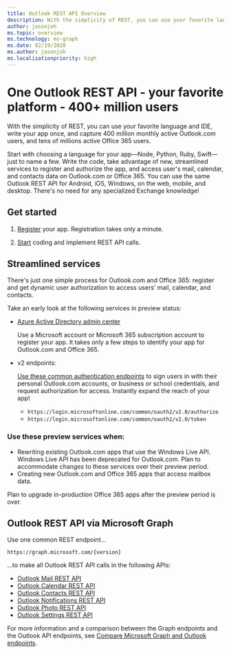 ```yaml
---
title: Outlook REST API Overview
description: With the simplicity of REST, you can use your favorite language and IDE and write your app once to capture millions of users.
author: jasonjoh
ms.topic: overview
ms.technology: ms-graph
ms.date: 02/19/2020
ms.author: jasonjoh
ms.localizationpriority: high
---
```


# One Outlook REST API - your favorite platform - 400+ million users

With the simplicity of REST, you can use your favorite language and IDE, write your app once, and capture 400 million monthly active Outlook.com users, and tens of millions active Office 365 users.

Start with choosing a language for your app&mdash;Node, Python, Ruby, Swift&mdash;just to name a few. Write the code, take advantage of new, streamlined services to register and authorize the app, and access user's mail, calendar, and contacts data on Outlook.com or Office 365. You can use the same Outlook REST API for Android, iOS, Windows, on the web, mobile, and desktop. There's no need for any specialized Exchange knowledge!

## Get started

1. [Register](https://aad.portal.azure.com) your app. Registration takes only a minute.

2. [Start](get-started.md) coding and implement REST API calls.

## Streamlined services

There's just one simple process for Outlook.com and Office 365: register and get dynamic user authorization to access users’ mail, calendar, and contacts.

Take an early look at the following services in preview status:

- [Azure Active Directory admin center](https://aad.portal.azure.com)

  Use a Microsoft account or Microsoft 365 subscription account to register your app. It takes only a few steps to identify your app for Outlook.com and Office 365.

- v2 endpoints:

  [Use these common authentication endpoints](/azure/active-directory/develop/v2-overview) to sign users in with their personal Outlook.com accounts, or business or school credentials, and request authorization for access. Instantly expand the reach of your app!

  - `https://login.microsoftonline.com/common/oauth2/v2.0/authorize`
  - `https://login.microsoftonline.com/common/oauth2/v2.0/token`

<!-- markdownlint-disable MD026 -->
### Use these preview services when:
<!-- markdownlint-enable MD026 -->

- Rewriting existing Outlook.com apps that use the Windows Live API. Windows Live API has been deprecated for Outlook.com. Plan to accommodate changes to these services over their preview period.
- Creating new Outlook.com and Office 365 apps that access mailbox data.

Plan to upgrade in-production Office 365 apps after the preview period is over.

## Outlook REST API via Microsoft Graph

Use one common REST endpoint...

```http
https://graph.microsoft.com/{version}
```

...to make all Outlook REST API calls in the following APIs:

- [Outlook Mail REST API](/graph/api/resources/message?view=graph-rest-1.0&preserve-view=true)
- [Outlook Calendar REST API](/graph/api/resources/calendar?view=graph-rest-1.0&preserve-view=true)
- [Outlook Contacts REST API](/graph/api/resources/contact?view=graph-rest-1.0&preserve-view=true)
- [Outlook Notifications REST API](/graph/api/resources/webhooks?view=graph-rest-1.0&preserve-view=true)
- [Outlook Photo REST API](/graph/api/resources/profilephoto?view=graph-rest-1.0&preserve-view=true)
- [Outlook Settings REST API](/graph/api/resources/outlookuser?view=graph-rest-1.0&preserve-view=true)

For more information and a comparison between the Graph endpoints and the Outlook API endpoints, see [Compare Microsoft Graph and Outlook endpoints](compare-graph.md).
